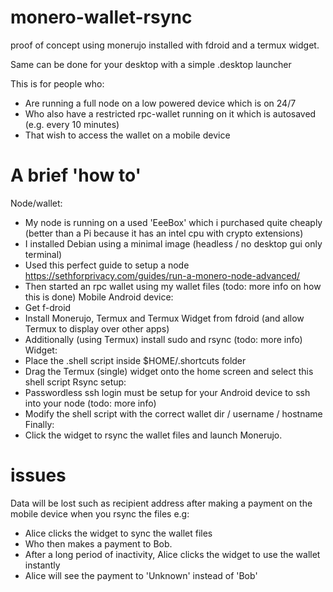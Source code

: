 # monero-wallet-rsync
proof of concept using monerujo installed with fdroid and a termux widget. 

Same can be done for your desktop with a simple .desktop launcher 

This is for people who:
- Are running a full node on a low powered device which is on 24/7
- Who also have a restricted rpc-wallet running on it which is autosaved (e.g. every 10 minutes)
- That wish to access the wallet on a mobile device

# A brief 'how to'
Node/wallet:
  - My node is running on a used 'EeeBox' which i purchased quite cheaply (better than a Pi because it has an intel cpu with crypto extensions)
  - I installed Debian using a minimal image (headless / no desktop gui only terminal)
  - Used this perfect guide to setup a node https://sethforprivacy.com/guides/run-a-monero-node-advanced/
  - Then started an rpc wallet using my wallet files (todo: more info on how this is done)
Mobile Android device:
  - Get f-droid
  - Install Monerujo, Termux and Termux Widget from fdroid (and allow Termux to display over other apps)
  - Additionally (using Termux) install sudo and rsync (todo: more info)
Widget:
  - Place the .shell script inside $HOME/.shortcuts folder
  - Drag the Termux (single) widget onto the home screen and select this shell script
Rsync setup:
  - Passwordless ssh login must be setup for your Android device to ssh into your node (todo: more info)
  - Modify the shell script with the correct wallet dir / username / hostname 
Finally:
  - Click the widget to rsync the wallet files and launch Monerujo.

# issues

Data will be lost such as recipient address after making a payment on the mobile device when you rsync the files e.g:
- Alice clicks the widget to sync the wallet files
- Who then makes a payment to Bob.
- After a long period of inactivity, Alice clicks the widget to use the wallet instantly
- Alice will see the payment to 'Unknown' instead of 'Bob'  

